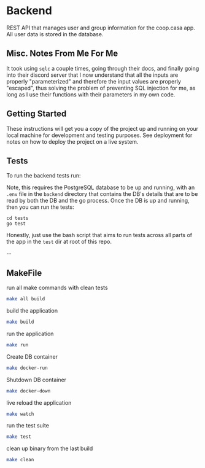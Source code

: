 # Backend

REST API that manages user and group information for the coop.casa app. All user data is stored in the database.

## Misc. Notes From Me For Me

It took using `sqlc` a couple times, going through their docs, and finally going into their discord server that I now understand
that all the inputs are properly "parameterized" and therefore the input values are properly "escaped", thus solving the problem
of preventing SQL injection for me, as long as I use their functions with their parameters in my own code.

## Getting Started

These instructions will get you a copy of the project up and running on your local machine for development and testing purposes. See deployment for notes on how to deploy the project on a live system.

## Tests

To run the backend tests run:

Note, this requires the PostgreSQL database to be up and running, with an `.env` file in the `backend` directory that contains the DB's details that are to be read by both the DB and the go process. Once the DB is up and running, then you can run the tests:

```
cd tests
go test
```

Honestly, just use the bash script that aims to run tests across all parts of the app in the `test` dir at root of this repo.

--

## MakeFile

run all make commands with clean tests

```bash
make all build
```

build the application

```bash
make build
```

run the application

```bash
make run
```

Create DB container

```bash
make docker-run
```

Shutdown DB container

```bash
make docker-down
```

live reload the application

```bash
make watch
```

run the test suite

```bash
make test
```

clean up binary from the last build

```bash
make clean
```
